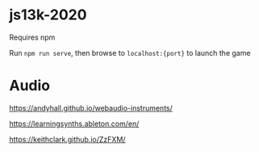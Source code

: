 # js13k-2020

Requires npm

Run ```npm run serve```, then browse to ```localhost:{port}``` to launch the game


# Audio

https://andyhall.github.io/webaudio-instruments/

https://learningsynths.ableton.com/en/

https://keithclark.github.io/ZzFXM/
